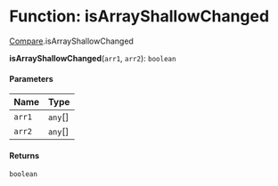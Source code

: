 # Function: isArrayShallowChanged

[Compare](/auto-docs/fixed-layout-editor/modules/Compare.md).isArrayShallowChanged

**isArrayShallowChanged**(`arr1`, `arr2`): `boolean`

#### Parameters

| Name | Type |
| :------ | :------ |
| `arr1` | `any`\[] |
| `arr2` | `any`\[] |

#### Returns

`boolean`
